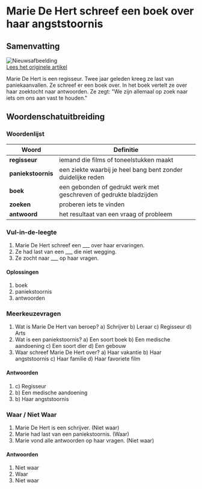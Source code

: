 # Marie De Hert schreef een boek over haar angststoornis

## Samenvatting

![Nieuwsafbeelding](https://prod-img.standaard.be/public/nieuws/e397pf-mariedehert028.jpg/alternates/BASE_SIXTEEN_NINE/MarieDeHert028.jpg)   
[Lees het originele artikel](https://www.standaard.be/binnenland/regisseur-marie-de-hert-schreef-een-boek-over-haar-angststoornis-we-zijn-allemaal-op-zoek-naar-iets-om-ons-aan-vast-te-houden/97109266.html)

Marie De Hert is een regisseur. Twee jaar geleden kreeg ze last van paniekaanvallen. Ze schreef er een boek over. In het boek vertelt ze over haar zoektocht naar antwoorden. Ze zegt: "We zijn allemaal op zoek naar iets om ons aan vast te houden."

## Woordenschatuitbreiding

### Woordenlijst

| Woord | Definitie |
|-------|-----------|
| **regisseur** | iemand die films of toneelstukken maakt |
| **paniekstoornis** | een ziekte waarbij je heel bang bent zonder duidelijke reden |
| **boek** | een gebonden of gedrukt werk met geschreven of gedrukte bladzijden |
| **zoeken** | proberen iets te vinden |
| **antwoord** | het resultaat van een vraag of probleem |

### Vul-in-de-leegte
1. Marie De Hert schreef een ___ over haar ervaringen.
2. Ze had last van een ___ die niet wegging.
3. Ze zocht naar ___ op haar vragen.
#### Oplossingen
1. boek
2. paniekstoornis
3. antwoorden

### Meerkeuzevragen
1. Wat is Marie De Hert van beroep?
   a) Schrijver b) Leraar c) Regisseur d) Arts
2. Wat is een paniekstoornis?
   a) Een soort boek b) Een medische aandoening c) Een soort dier d) Een gebouw
3. Waar schreef Marie De Hert over?
   a) Haar vakantie b) Haar angststoornis c) Haar familie d) Haar favoriete film
#### Antwoorden
1. c) Regisseur
2. b) Een medische aandoening
3. b) Haar angststoornis

### Waar / Niet Waar
1. Marie De Hert is een schrijver. (Niet waar)
2. Marie had last van een paniekstoornis. (Waar)
3. Marie vond alle antwoorden op haar vragen. (Niet waar)
#### Antwoorden
1. Niet waar
2. Waar
3. Niet waar